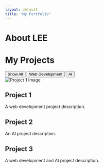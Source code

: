 ```yaml
---
layout: default
title: "My Portfolio"
---
```

<h1>About LEE</h1>

<h1>My Projects</h1>

<!-- 카테고리 필터 버튼 -->
<div class="category-buttons">
  <button onclick="filterPosts('all')">Show All</button>
  <button onclick="filterPosts('web-development')">Web Development</button>
  <button onclick="filterPosts('ai')">AI</button>
</div>

<!-- 프로젝트 카드 -->
<div class="projects">
  <div class="project-card" data-category="web-development">
    <img src="{{ site.baseurl }}/assets/images/project1.png" alt="Project 1 Image">
    <h2>Project 1</h2>
    <p>A web development project description.</p>
  </div>

  <div class="project-card" data-category="ai">
    <h2>Project 2</h2>
    <p>An AI project description.</p>
  </div>

  <div class="project-card" data-category="web-development ai">
    <h2>Project 3</h2>
    <p>A web development and AI project description.</p>
  </div>
</div>
